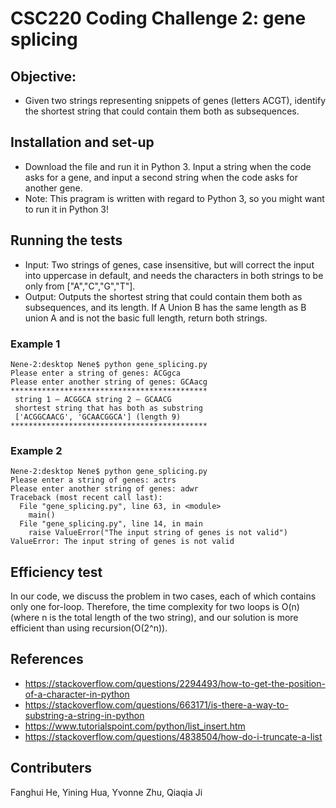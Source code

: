 # CSC220 Coding Challenge 2: gene splicing
## Objective: 
- Given two strings representing snippets of genes (letters ACGT), identify the shortest string that could contain them both as subsequences.

## Installation and set-up
- Download the file and run it in Python 3. Input a string when the code asks for a gene, and input a second string when the code asks for another gene.
- Note: This pragram is written with regard to Python 3, so you might want to run it in Python 3!

## Running the tests
- Input: Two strings of genes, case insensitive, but will correct the input into uppercase in default, and needs the characters in both strings to be only from ["A","C","G","T"].
- Output: Outputs the shortest string that could contain them both as subsequences, and its length. If A Union B has the same length as B union A and is not the basic full length, return both strings.

### Example 1 
```
Nene-2:desktop Nene$ python gene_splicing.py
Please enter a string of genes: ACGgca
Please enter another string of genes: GCAacg
******************************************** 
 string 1 – ACGGCA string 2 – GCAACG 
 shortest string that has both as substring 
 ['ACGGCAACG', 'GCAACGGCA'] (length 9)
********************************************
```
### Example 2
```
Nene-2:desktop Nene$ python gene_splicing.py
Please enter a string of genes: actrs
Please enter another string of genes: adwr
Traceback (most recent call last):
  File "gene_splicing.py", line 63, in <module>
    main()
  File "gene_splicing.py", line 14, in main
    raise ValueError("The input string of genes is not valid")
ValueError: The input string of genes is not valid
```

## Efficiency test
In our code, we discuss the problem in two cases, each of which contains only one for-loop. Therefore, the time complexity for two loops is O(n) (where n is the total length of the two string), and our solution is more efficient than using recursion(O(2^n)).

## References
- https://stackoverflow.com/questions/2294493/how-to-get-the-position-of-a-character-in-python
- https://stackoverflow.com/questions/663171/is-there-a-way-to-substring-a-string-in-python
- https://www.tutorialspoint.com/python/list_insert.htm
- https://stackoverflow.com/questions/4838504/how-do-i-truncate-a-list

## Contributers
Fanghui He, Yining Hua, Yvonne Zhu, Qiaqia Ji
